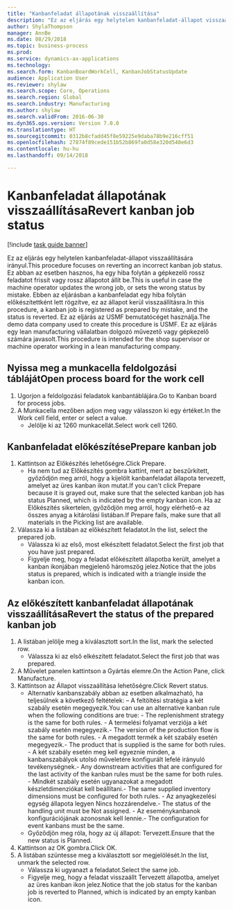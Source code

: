 ```yaml
--- 
title: "Kanbanfeladat állapotának visszaállítása"
description: "Ez az eljárás egy helytelen kanbanfeladat-állapot visszaállítására irányul."
author: ShylaThompson
manager: AnnBe
ms.date: 08/29/2018
ms.topic: business-process
ms.prod: 
ms.service: dynamics-ax-applications
ms.technology: 
ms.search.form: KanbanBoardWorkCell, KanbanJobStatusUpdate
audience: Application User
ms.reviewer: shylaw
ms.search.scope: Core, Operations
ms.search.region: Global
ms.search.industry: Manufacturing
ms.author: shylaw
ms.search.validFrom: 2016-06-30
ms.dyn365.ops.version: Version 7.0.0
ms.translationtype: HT
ms.sourcegitcommit: 0312b8cfadd45f8e59225e9daba78b9e216cff51
ms.openlocfilehash: 27874f89cede151b52b869fa0d58e320d548e6d3
ms.contentlocale: hu-hu
ms.lasthandoff: 09/14/2018

---
```

# <a name="revert-kanban-job-status"></a><span data-ttu-id="ff86f-103">Kanbanfeladat állapotának visszaállítása</span><span class="sxs-lookup"><span data-stu-id="ff86f-103">Revert kanban job status</span></span>

[!include [task guide banner](../../includes/task-guide-banner.md)]

<span data-ttu-id="ff86f-104">Ez az eljárás egy helytelen kanbanfeladat-állapot visszaállítására irányul.</span><span class="sxs-lookup"><span data-stu-id="ff86f-104">This procedure focuses on reverting an incorrect kanban job status.</span></span> <span data-ttu-id="ff86f-105">Ez abban az esetben hasznos, ha egy hiba folytán a gépkezelő rossz feladatot frissít vagy rossz állapotot állít be.</span><span class="sxs-lookup"><span data-stu-id="ff86f-105">This is useful in case the machine operator updates the wrong job, or sets the wrong status by mistake.</span></span> <span data-ttu-id="ff86f-106">Ebben az eljárásban a kanbanfeladat egy hiba folytán előkészítettként lett rögzítve, ez az állapot kerül visszaállításra.</span><span class="sxs-lookup"><span data-stu-id="ff86f-106">In this procedure, a kanban job is registered as prepared by mistake, and the status is reverted.</span></span> <span data-ttu-id="ff86f-107">Ez az eljárás az USMF bemutatócéget használja.</span><span class="sxs-lookup"><span data-stu-id="ff86f-107">The demo data company used to create this procedure is USMF.</span></span> <span data-ttu-id="ff86f-108">Ez az eljárás egy lean manufacturing vállalatban dolgozó művezető vagy gépkezelő számára javasolt.</span><span class="sxs-lookup"><span data-stu-id="ff86f-108">This procedure is intended for the shop supervisor or machine operator working in a lean manufacturing company.</span></span>


## <a name="open-process-board-for-the-work-cell"></a><span data-ttu-id="ff86f-109">Nyissa meg a munkacella feldolgozási tábláját</span><span class="sxs-lookup"><span data-stu-id="ff86f-109">Open process board for the work cell</span></span>
1. <span data-ttu-id="ff86f-110">Ugorjon a feldolgozási feladatok kanbantáblájára.</span><span class="sxs-lookup"><span data-stu-id="ff86f-110">Go to Kanban board for process jobs.</span></span>
2. <span data-ttu-id="ff86f-111">A Munkacella mezőben adjon meg vagy válasszon ki egy értéket.</span><span class="sxs-lookup"><span data-stu-id="ff86f-111">In the Work cell field, enter or select a value.</span></span>
    * <span data-ttu-id="ff86f-112">Jelölje ki az 1260 munkacellát.</span><span class="sxs-lookup"><span data-stu-id="ff86f-112">Select work cell 1260.</span></span>  

## <a name="prepare-kanban-job"></a><span data-ttu-id="ff86f-113">Kanbanfeladat előkészítése</span><span class="sxs-lookup"><span data-stu-id="ff86f-113">Prepare kanban job</span></span>
1. <span data-ttu-id="ff86f-114">Kattintson az Előkészítés lehetőségre.</span><span class="sxs-lookup"><span data-stu-id="ff86f-114">Click Prepare.</span></span>
    * <span data-ttu-id="ff86f-115">Ha nem tud az Előkészítés gombra kattint, mert az beszűrkített, győződjön meg arról, hogy a kijelölt kanbanfeladat állapota tervezett, amelyet az üres kanban ikon mutat.</span><span class="sxs-lookup"><span data-stu-id="ff86f-115">If you can't click Prepare because it is grayed out, make sure that the selected kanban job has status Planned, which is indicated by the empty kanban icon.</span></span> <span data-ttu-id="ff86f-116">Ha az Előkészítés sikertelen, győződjön meg arról, hogy elérhető-e az összes anyag a kitárolási listában.</span><span class="sxs-lookup"><span data-stu-id="ff86f-116">If Prepare fails, make sure that all materials in the Picking list are available.</span></span>  
2. <span data-ttu-id="ff86f-117">Válassza ki a listában az előkészített feladatot.</span><span class="sxs-lookup"><span data-stu-id="ff86f-117">In the list, select the prepared job.</span></span>
    * <span data-ttu-id="ff86f-118">Válassza ki az első, most elkészített feladatot.</span><span class="sxs-lookup"><span data-stu-id="ff86f-118">Select the first job that you have just prepared.</span></span>  
    * <span data-ttu-id="ff86f-119">Figyelje meg, hogy a feladat előkészített állapotba került, amelyet a kanban ikonjában megjelenő háromszög jelez.</span><span class="sxs-lookup"><span data-stu-id="ff86f-119">Notice that the jobs status is prepared, which is indicated with a triangle inside the kanban icon.</span></span>  

## <a name="revert-the-status-of-the-prepared-kanban-job"></a><span data-ttu-id="ff86f-120">Az előkészített kanbanfeladat állapotának visszaállítása</span><span class="sxs-lookup"><span data-stu-id="ff86f-120">Revert the status of the prepared kanban job</span></span>
1. <span data-ttu-id="ff86f-121">A listában jelölje meg a kiválasztott sort.</span><span class="sxs-lookup"><span data-stu-id="ff86f-121">In the list, mark the selected row.</span></span>
    * <span data-ttu-id="ff86f-122">Válassza ki az első elkészített feladatot.</span><span class="sxs-lookup"><span data-stu-id="ff86f-122">Select the first job that was prepared.</span></span>  
2. <span data-ttu-id="ff86f-123">A Művelet panelen kattintson a Gyártás elemre.</span><span class="sxs-lookup"><span data-stu-id="ff86f-123">On the Action Pane, click Manufacture.</span></span>
3. <span data-ttu-id="ff86f-124">Kattintson az Állapot visszaállítása lehetőségre.</span><span class="sxs-lookup"><span data-stu-id="ff86f-124">Click Revert status.</span></span>
    * <span data-ttu-id="ff86f-125">Alternatív kanbanszabály abban az esetben alkalmazható, ha teljesülnek a következő feltételek: – A feltöltési stratégia a két szabály esetén megegyezik.</span><span class="sxs-lookup"><span data-stu-id="ff86f-125">You can use an alternative kanban rule when the following conditions are true:  - The replenishment strategy is the same for both rules.</span></span>  <span data-ttu-id="ff86f-126">- A termelési folyamat verziója a két szabály esetén megegyezik.</span><span class="sxs-lookup"><span data-stu-id="ff86f-126">- The version of the production flow is the same for both rules.</span></span>  <span data-ttu-id="ff86f-127">- A megadott termék a két szabály esetén megegyezik.</span><span class="sxs-lookup"><span data-stu-id="ff86f-127">- The product that is supplied is the same for both rules.</span></span>  <span data-ttu-id="ff86f-128">- A két szabály esetén meg kell egyeznie minden, a kanbanszabályok utolsó műveletére konfigurált lefelé irányuló tevékenységnek.</span><span class="sxs-lookup"><span data-stu-id="ff86f-128">- Any downstream activities that are configured for the last activity of the kanban rules must be the same for both rules.</span></span>  <span data-ttu-id="ff86f-129">- Mindkét szabály esetén ugyanazokat a megadott készletdimenziókat kell beállítani.</span><span class="sxs-lookup"><span data-stu-id="ff86f-129">- The same supplied inventory dimensions must be configured for both rules.</span></span>  <span data-ttu-id="ff86f-130">- Az anyagkezelési egység állapota legyen Nincs hozzárendelve.</span><span class="sxs-lookup"><span data-stu-id="ff86f-130">- The status of the handling unit must be Not assigned.</span></span>  <span data-ttu-id="ff86f-131">- Az eseménykanbanok konfigurációjának azonosnak kell lennie.</span><span class="sxs-lookup"><span data-stu-id="ff86f-131">- The configuration for event kanbans must be the same.</span></span>  
    * <span data-ttu-id="ff86f-132">Győződjön meg róla, hogy az új állapot: Tervezett.</span><span class="sxs-lookup"><span data-stu-id="ff86f-132">Ensure that the new status is Planned.</span></span>  
4. <span data-ttu-id="ff86f-133">Kattintson az OK gombra.</span><span class="sxs-lookup"><span data-stu-id="ff86f-133">Click OK.</span></span>
5. <span data-ttu-id="ff86f-134">A listában szüntesse meg a kiválasztott sor megjelölését.</span><span class="sxs-lookup"><span data-stu-id="ff86f-134">In the list, unmark the selected row.</span></span>
    * <span data-ttu-id="ff86f-135">Válassza ki ugyanazt a feladatot.</span><span class="sxs-lookup"><span data-stu-id="ff86f-135">Select the same job.</span></span>  
    * <span data-ttu-id="ff86f-136">Figyelje meg, hogy a feladat visszaállt Tervezett állapotba, amelyet az üres kanban ikon jelez.</span><span class="sxs-lookup"><span data-stu-id="ff86f-136">Notice that the job status for the kanban job is reverted to Planned, which is indicated by an empty kanban icon.</span></span>  


